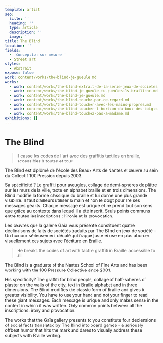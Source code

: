 ```yaml
---
template: artist
seo:
  title: ''
  heading: ''
  type: article
  description: ''
  image: ''
title: The Blind
location: ''
fields:
  - 'Conception sur mesure '
  - Street art
styles:
  - Abstrait
expose: false
work: content/works/the-blind-je-gueule.md
works:
  - work: content/works/the-blind-extrait-de-la-serie-jeux-de-societes.md
  - work: content/works/the-blind-je-gueule-tu-gueulesils-braillent.md
  - work: content/works/the-blind-je-gueule.md
  - work: content/works/the-blind-touche-par-ce-regard.md
  - work: content/works/the-blind-toucher-avec-les-mains-propres.md
  - work: content/works/the-blind-toucher-l-horizon-du-bout-des-doigts.md
  - work: content/works/the-blind-touchez-pas-a-madame.md
exhibitions: []
---
```


# The Blind

> Il casse les codes de l'art avec des graffitis tactiles en braille, accessibles à toutes et tous

The Blind est diplômé de l'école des Beaux Arts de Nantes et œuvre au sein du Collectif 100 Pression depuis 2003.

Sa spécificité ? Le graffiti pour aveugles, collage de demi-sphères de plâtre sur les murs de la ville, texte en alphabet braille et en trois dimensions. The Blind modifie la forme classique du braille et lui donne une plus grande visibilité. Il faut d’ailleurs utiliser la main et non le doigt pour lire ses messages géants. Chaque message est unique et ne prend tout son sens que grâce au contexte dans lequel il a été inscrit. Seuls points communs entre toutes les inscriptions : l’ironie et la provocation.

Les œuvres que la galerie Gaïa vous présente constituent quatre déclinaisons de faits de sociétés traduits par The Blind en jeux de société – Un humour sérieusement décalé qui frappe juste et ose en plus aborder visuellement ces sujets avec l’écriture en Braille.

> He breaks the codes of art with tactile graffiti in Braille, accessible to all

The Blind is a graduate of the Nantes School of Fine Arts and has been working with the 100 Pressure Collective since 2003.

His specificity? The graffiti for blind people, collage of half-spheres of plaster on the walls of the city, text in Braille alphabet and in three dimensions. The Blind modifies the classic form of Braille and gives it greater visibility. You have to use your hand and not your finger to read these giant messages. Each message is unique and only makes sense in the context in which it was written. Only common points between all the inscriptions: irony and provocation.

The works that the Gaïa gallery presents to you constitute four declensions of social facts translated by The Blind into board games - a seriously offbeat humor that hits the mark and dares to visually address these subjects with Braille writing.
